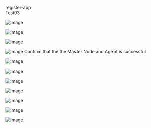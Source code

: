register-app
<br>
Test93

![image](https://github.com/user-attachments/assets/3e1cfc1b-9e01-4342-877c-61b1e4f013f9)

![image](https://github.com/user-attachments/assets/1e7a4cfc-bfde-4e4c-ad0a-f013237a1758)

![image](https://github.com/user-attachments/assets/ab14b7d3-6418-45ae-9140-84767cccb928)

![image](https://github.com/user-attachments/assets/7da8e9f6-bfa3-4e32-98d0-dd9733facf99)
Confirm that the the Master Node and Agent is successful


![image](https://github.com/user-attachments/assets/c4c99930-ac5a-4244-ab4d-f8017e5c5d7c)

![image](https://github.com/user-attachments/assets/48a23284-53df-4b4c-b82e-b7be82fc6e25)

![image](https://github.com/user-attachments/assets/bc7b7a1f-19af-4990-adb7-ac527bbdc098)

![image](https://github.com/user-attachments/assets/031c2f31-583c-48b5-8c56-9f475d019746)

![image](https://github.com/user-attachments/assets/72e07d5f-0eae-4f59-a08f-84df0b09ce7e)

![image](https://github.com/user-attachments/assets/71c21025-eebc-48ec-8b5d-8932f59a550e)

![image](https://github.com/user-attachments/assets/3afed27c-713f-4982-ac96-82cb87a1d4b5)

